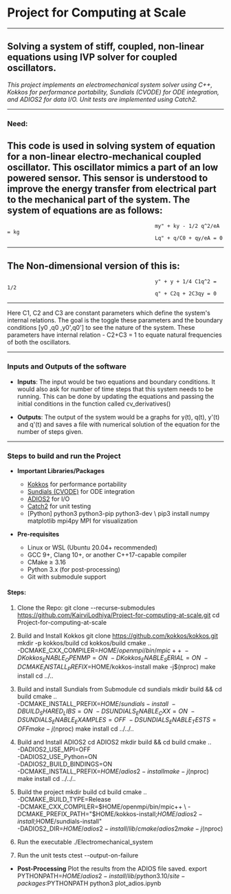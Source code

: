 # Project for Computing at Scale

--- 

## Solving a system of stiff, coupled, non-linear equations using IVP solver for coupled oscillators.  

*This project implements an electromechanical system solver using C++, Kokkos for performance portability, Sundials (CVODE) for ODE integration, and ADIOS2 for data I/O. Unit tests are implemented using Catch2.*

---

### Need: 
This code is used in solving system of equation for a non-linear electro-mechanical coupled oscillator. This oscillator mimics a part of an low powered sensor. This sensor is understood to improve the energy transfer from electrical part to the mechanical part of the system. The system of equations are as follows:
---
                                                    my" + ky - 1/2 q^2/eA = kg
                                                    Lq" + q/C0 + qy/eA = 0
---
The Non-dimensional version of this is:
---
                                                    y" + y + 1/4 C1q^2 = 1/2
                                                    q" + C2q + 2C3qy = 0
---                                                    
Here C1, C2 and C3 are constant parameters which define the system's internal relations. The goal is the toggle these parameters and the boundary conditions [y0 ,q0 ,y0',q0'] to see the nature of the system. These parameters have internal relation - C2+C3 = 1 to equate natural frequencies of both the oscillators. 

---

### Inputs and Outputs of the software

- **Inputs**: The input would be two equations and boundary conditions. It would also ask for number of time steps that this system needs to be running.
  This can be done by updating the equations and passing the initial conditions in the function called cv_derivatives() 

- **Outputs**: The output of the system would be a graphs for y(t), q(t), y'(t) and q'(t) and saves a file with numerical solution of the equation for the number of steps given.

---

### Steps to build and run the Project

- **Important Libraries/Packages**
  - [Kokkos](https://github.com/kokkos/kokkos) for performance portability
  - [Sundials (CVODE)](https://computing.llnl.gov/projects/sundials) for ODE integration
  - [ADIOS2](https://adios2.readthedocs.io/) for I/O
  - [Catch2](https://github.com/catchorg/Catch2) for unit testing
  - [Python] python3 python3-pip python3-dev \ 
             pip3 install numpy matplotlib mpi4py   MPI for visualization

- **Pre-requisites**
  - Linux or WSL (Ubuntu 20.04+ recommended)
  - GCC 9+, Clang 10+, or another C++17-capable compiler
  - CMake ≥ 3.16
  - Python 3.x (for post-processing)
  - Git with submodule support

#### Steps:
  1. Clone the Repo: 
    git clone --recurse-submodules https://github.com/KairviLodhiya/Project-for-computing-at-scale.git
    cd Project-for-computing-at-scale


  2. Build and Install Kokkos
    git clone https://github.com/kokkos/kokkos.git
    mkdir -p kokkos/build
    cd kokkos/build
    cmake .. \
      -DCMAKE_CXX_COMPILER=$HOME/openmpi/bin/mpic++ \
      -DKokkos_ENABLE_OPENMP=ON \
      -DKokkos_ENABLE_SERIAL=ON \
      -DCMAKE_INSTALL_PREFIX=$HOME/kokkos-install
    make -j$(nproc)
    make install
    cd ../..


  3. Build and install Sundials from Submodule
    cd sundials
    mkdir build && cd build
    cmake .. \
      -DCMAKE_INSTALL_PREFIX=$HOME/sundials-install \
      -DBUILD_SHARED_LIBS=ON \
      -DSUNDIALS_ENABLE_CXX=ON \
      -DSUNDIALS_ENABLE_EXAMPLES=OFF \
      -DSUNDIALS_ENABLE_TESTS=OFF
    make -j$(nproc)
    make install
    cd ../../..


  4. Build and Install ADIOS2
    cd ADIOS2
    mkdir build && cd build
    cmake .. \
      -DADIOS2_USE_MPI=OFF \
      -DADIOS2_USE_Python=ON \
      -DADIOS2_BUILD_BINDINGS=ON \
      -DCMAKE_INSTALL_PREFIX=$HOME/adios2-install
    make -j$(nproc)
    make install
    cd ../../..

  5. Build the project 
    mkdir build
    cd build
    cmake .. \
      -DCMAKE_BUILD_TYPE=Release \
      -DCMAKE_CXX_COMPILER=$HOME/openmpi/bin/mpic++ \
      -DCMAKE_PREFIX_PATH="$HOME/kokkos-install;$HOME/adios2-install;$HOME/sundials-install" \
      -DADIOS2_DIR=$HOME/adios2-install/lib/cmake/adios2
    make -j$(nproc)

  
  6. Run the executable 
    ./Electromechanical_system

  7. Run the unit tests
    ctest --output-on-failure

- **Post-Processing** 
    Plot the results from the ADIOS file saved. 
    export PYTHONPATH=$HOME/adios2-install/lib/python3.10/site-packages:$PYTHONPATH
    python3 plot_adios.ipynb



